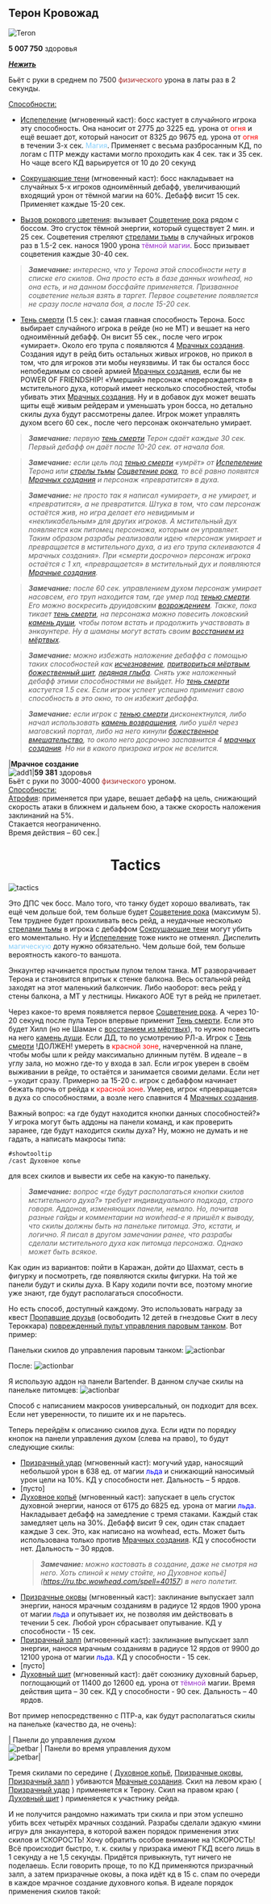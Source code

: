## Терон Кровожад ##

![Teron](/img/teron1.png)

**5 007 750** здоровья

<em><u><b>Нежить</b></u></em>

Бьёт с руки в среднем по 7500 <span style = "color:brown"> физического </span> урона в латы раз в 2 секунды.

<u>Способности:</u>

- [Испепеление](https://ru.tbc.wowhead.com/spell=40239) (мгновенный каст): босс кастует в случайного игрока эту способность. 
Она наносит от 2775 до 3225 ед. урона от <span style = "color:red">огня</span> и ещё вешает дот, который наносит от 8325 до 9675 ед. урона от <span style = "color:red">огня</span> в течении 3-х сек. 
<span style="color:LightSkyBlue">Магия</span>. Применяет с весьма разбросанным КД, по логам с ПТР между кастами могло проходить как 4 сек. так и 35 сек. 
Но чаще всего КД варьируется от 10 до 20 секунд

- [Сокрушающие тени](https://ru.tbc.wowhead.com/spell=40243) (мгновенный каст): босс накладывает на случайных 5-х игроков одноимённый дебафф, увеличивающий входящий урон от тёмной магии на 60%. 
Дебафф висит 15 сек. Применяет каждые 15-20 сек.

- [Вызов рокового цветения](https://ru.tbc.wowhead.com/spell=40188): вызывает [Соцветение рока](https://ru.tbc.wowhead.com/npc=23123) рядом с боссом. Это сгусток тёмной энергии, который существует 2 мин. и 25 сек.
Соцветения стреляют [стрелами тьмы](https://ru.tbc.wowhead.com/spell=40185) в случайных игроков раз в 1.5-2 сек. нанося 1900 урона <span style="color:DarkOrchid">тёмной магии</span>. Босс призывает соцветения каждые 30-40 сек. 
> ***Замечание:** интересно, что у Терона этой способности нету в списке его скилов. Она просто есть в базе данных wowhead, но она есть, и на данном боссфайте применяется.
   Призванное соцветение нельзя взять в таргет. Первое соцветение появляется не сразу после начала боя, а после 15-20 сек.*

- [Тень смерти](https://ru.tbc.wowhead.com/spell=40251) (1.5 сек.): самая главная способность Терона. 
Босс выбирает случайного игрока в рейде (но не МТ) и вешает на него одноимённый дебафф. Он висит 55 сек., после чего игрок «умирает».
Около его трупа с появляются 4 [Мрачных создания](https://ru.tbc.wowhead.com/npc=23111). Создания идут в рейд бить остальных живых игроков, но прикол в том, что для игроков эти мобы неуязвимы. 
И так бы остался босс непобедимым со своей армией [Мрачных создания](https://ru.tbc.wowhead.com/npc=23111), если бы не POWER OF FRIENDSHIP!
«Умерший» персонаж «перерождается» в мстительного духа, который имеет несколько способностей, чтобы убивать этих [Мрачных создания](https://ru.tbc.wowhead.com/npc=23111).
Ну и в добавок дух может вешать щиты ещё живым рейдерам и уменьшать урон босса, но детально скилы духа будут рассмотрены далее. 
Игрок может управлять духом всего 60 сек., после чего персонаж окончательно умирает.
 > ***Замечание:** первую [тень смерти](https://ru.tbc.wowhead.com/spell=40251) Терон сдаёт каждые 30 сек. Первый дебафф он даёт после 10-20 сек. от начала боя.*

 > ***Замечание:** если цель под [тенью смерти](https://ru.tbc.wowhead.com/spell=40251) «умрёт» от [Испепеление](https://ru.tbc.wowhead.com/spell=40239) Терона 
 > или [стрелы тьмы](https://ru.tbc.wowhead.com/spell=40185) [Соцветение рока](https://ru.tbc.wowhead.com/npc=23123), 
 > то всё равно появятся [Мрачных создания](https://ru.tbc.wowhead.com/npc=23111) и персонаж «превратится» в духа.*

 > ***Замечание:** не просто так я написал «умирает», а не умирает, и «превратится», а не превратится.
 > Штука в том, что сам персонаж остаётся жив, но игра делает его невидимым и «некликабельным» для других игроков.
 > А мстительный дух появляется как питомец персонажа, которым он управляет.
 > Таким образом разрабы реализовали идею «персонаж умирает и превращается в мстительного духа, а из его трупа склеиваются 4 мрачных создания».
 > При «смерти досрочно» персонаж игрока остаётся с 1 хп, «превращается» в мстительный дух и появляются [Мрачные создания](https://ru.tbc.wowhead.com/npc=23111).*

 > ***Замечание:** после 60 сек. управлением духом персонаж умирает насовсем, его труп находится там, где умер под [тенью смерти](https://ru.tbc.wowhead.com/spell=40251). 
 > Его можно воскресить друидовским [возрождением](https://ru.tbc.wowhead.com/spell=26994). 
 > Также, пока тикает [тень смерти](https://ru.tbc.wowhead.com/spell=40251), на персонажа можно повесить локовский [камень души](https://ru.tbc.wowhead.com/item=22116), чтобы потом встать и продолжить участвовать в энкаунтере.
 > Ну а шаманы могут встать своим [восстанием из мёртвых](https://ru.tbc.wowhead.com/spell=20777).*

  > ***Замечание:** можно избежать наложение дебаффа с помощью таких способностей как [исчезновение](https://ru.tbc.wowhead.com/spell=26889), [притвориться мёртвым](https://ru.tbc.wowhead.com/spell=5384), 
  > [божественный щит](https://ru.tbc.wowhead.com/spell=1020), [ледяная глыба](https://ru.tbc.wowhead.com/spell=45438). 
  > Снять уже наложенный дебафф этими способностями не выйдет. Но [тень смерти](https://ru.tbc.wowhead.com/spell=40251) кастуется 1.5 сек. 
  > Если игрок успеет успешно применит свою способность в это окно, то он избежит дебаффа.*

 > ***Замечание:** если игрок с [тенью смерти](https://ru.tbc.wowhead.com/spell=40251) дисконектнулся, либо начал использовать [камень возвращения](https://ru.tbc.wowhead.com/item=6948), 
 > либо ушёл через маговский портал, либо на него кинули [божественное вмешательство](https://ru.tbc.wowhead.com/spell=19752), то около него досрочно заспавнится 4 [мрачных создания](https://ru.tbc.wowhead.com/npc=23111). 
 > Но ни в какого призрака игрок не вселится.*


|**Мрачное создание** <br /> ![add1](/img/teron2.png)|**59 381** здоровья <br /> Бьёт с руки по 3000-4000 <span style = "color:brown"> физического </span> уроном. <br /> <u>Способности:</u> <br /> [Атрофия](https://ru.tbc.wowhead.com/spell=40327): применяется при ударе, вешает дебафф на цель, снижающий скорость атаки в ближнем и дальнем бою, а также скорость наложения заклинаний на 5%. <br /> Стакается неограниченно. <br /> Время действия – 60 сек.|

<h1 align = "center"> Tactics  </h1>

![tactics](/img/teron3.png)

Это ДПС чек босс. Мало того, что танку будет хорошо вваливать, так ещё чем дольше бой, тем больше будет [Соцветение рока](https://ru.tbc.wowhead.com/npc=23123) (максимум 5).
Тем труднее будет прохиливать весь рейд, а неудачные несколько [стрелами тьмы](https://ru.tbc.wowhead.com/spell=40185) в игрока с дебаффом [Сокрушающие тени](https://ru.tbc.wowhead.com/spell=40243) могут убить его моментально. 
Ну и [Испепеление](https://ru.tbc.wowhead.com/spell=40239) тоже никто не отменял. Диспелить <span style="color:LightSkyBlue">магическую</span> доту нужно обязательно. 
Чем дольше бой, тем больше вероятность какого-то ваншота. 

Энкаунтер начинается простым пулом телом танка. МТ разворачивает Терона и становится впритык к стенке балкона. 
Весь остальной рейд заходят на этот маленький балкончик. 
Либо наоборот: весь рейд у стены балкона, а МТ у лестницы. Никакого АОЕ тут в рейд не прилетает. 


Через какое-то время появляется первое [Соцветение рока](https://ru.tbc.wowhead.com/npc=23123). 
А через 10-20 секунд после пула Терон впервые применит [Тень смерти](https://ru.tbc.wowhead.com/spell=40251). 
Если это будет Хилл (но не Шаман с [восстанием из мёртвых](https://ru.tbc.wowhead.com/spell=20777)), то нужно повесить на него [камень души](https://ru.tbc.wowhead.com/item=22116). 
Если ДД, то по усмотрению РЛ-а. 
Игрок с [Тень смерти](https://ru.tbc.wowhead.com/spell=40251) !ДОЛЖЕН! умереть в <span style="color:red">красной зоне</span>, начерченной на плане, чтобы мобы шли к рейду максимально длинным путём. 
В идеале – в углу зала, но можно где-то у входа в зал. Если игрок уверен в своём выживании в рейде, то остаётся и занимается своими делами. 
Если нет – уходит сразу. Примерно за 15-20 с. игрок с дебаффом начинает бежать прочь от рейда к <span style="color:red">красной зоне</span>. 
Умерев, игрок «превращается» в духа со способностями, а возле него спавнится 4 [Мрачных создания](https://ru.tbc.wowhead.com/npc=23111).


Важный вопрос: «а где будут находится кнопки данных способностей?» У игрока могут быть аддоны на панели команд, и как проверить заранее, где будут находится скилы духа? 
Ну, можно не думать и не гадать, а написать макросы типа:
```
#showtooltip
/cast Духовное копье
```
для всех скилов и вывести их себе на какую-то панельку.

> ***Замечание:** вопрос «где будут располагаться кнопки скилов мстительного духа?» требует индивидуального подхода, строго говоря. 
> Аддонов, изменяющих панели, немало. Но, почитав разные гайды и комментарии на wowhead-е я пришёл к выводу, что скилы должны быть на панельке питомца. 
> Это, кстати, и логично. Я писал в другом замечании ранее, что разрабы сделали мстительного духа как питомца персонажа. Однако может быть всякое.*


Как один из вариантов: пойти в Каражан, дойти до Шахмат, сесть в фигурку и посмотреть, где появляются скилы фигурки. 
На той же панели будут и скилы духа. В Кару ходили почти все, поэтому многие уже знают, где будут располагаться способности.

Но есть способ, доступный каждому. Это использовать награду за квест [Пропавшие друзья](https://ru.tbc.wowhead.com/quest=10852) (освободить 12 детей в гнездовье Скит в лесу Тероккара) [поврежденный пульт управления паровым танком](https://ru.tbc.wowhead.com/item=31666). 
Вот пример:

Панельки скилов до управления паровым танком:
![actionbar](/img/teron4.png)

После:
![actionbar](/img/teron5.png)

Я использую аддон на панели Bartender. В данном случае скилы на панельке питомцев:
![actionbar](/img/teron6.png)

Способ с написанием макросов универсальный, он подходит для всех. Если нет уверенности, то пишите их и не парьтесь.


Теперь перейдём к описанию скилов духа. 
Если идти по порядку кнопок на панели управления духом (слева на право), то будут следующие скилы:
- [Призрачный удар](https://ru.tbc.wowhead.com/spell=40325) (мгновенный каст): могучий удар, наносящий небольшой урон в 638 ед. от магии <span style = "color:blue">льда</span> 
 и снижающий наносимый урон цели на 10%. КД у способности нет. Дальность – 5 ярдов.
- [пусто]
- [Духовное копьё](https://ru.tbc.wowhead.com/spell=40157) (мгновенный каст): запускает в цель сгусток духовной энергии, нанося от 6175 до 6825 ед. урона от магии <span style = "color:blue">льда</span>.
 Накладывает дебафф на замедление с тремя стаками. Каждый стак замедляет цель на 30%. Дебафф висит 9 сек, один стак спадает каждые 3 сек. 
 Это, как написано на wowhead, есть. Может быть использована только против [Мрачных создания](https://ru.tbc.wowhead.com/npc=23111). КД у способности нет. Дальность – 30 ярдов.
   > ***Замечание:** можно кастовать в создание, даже не смотря на него. Хоть спиной к
   нему стойте, но Духовное копьё](https://ru.tbc.wowhead.com/spell=40157) в него полетит.* 
- [Призрачные оковы](https://ru.tbc.wowhead.com/spell=40175) (мгновенный каст): заклинание выпускает залп энергии, 
 нанося мрачным созданиям в радиусе 12 ярдов 1900 урона от магии <span style = "color:blue">льда</span> и опутывает их, не позволяя им действовать в течении 5 сек. 
 Любой урон сбрасывает опутывание. КД у способности - 15 сек.
- [Призрачный залп](https://ru.tbc.wowhead.com/spell=40314) (мгновенный каст): заклинание выпускает залп энергии, 
 нанося мрачным созданиям в радиусе 12 ярдов от 9900 до 12100 урона от магии <span style = "color:blue">льда</span>. КД у способности - 15 сек.
- [пусто]
- [Духовный щит](https://ru.tbc.wowhead.com/spell=40322) (мгновенный каст): даёт союзнику духовный барьер, поглощающий от 11400 до 12600 ед. урона от <span style="color:DarkOrchid">тёмной</span> магии.
 Время действия щита – 30 сек. КД у способности - 90 сек. Дальность – 40 ярдов.

Вот пример непосредственно с ПТР-а, как будут располагаться скилы на панельке (качество да, не очень):

| Панели до управления духом  
![petbar](/img/teron6.png) |
Панели во время управления духом  
![petbar](/img/teron7.png)|

Тремя скилами по середине ( [Духовное копьё](https://ru.tbc.wowhead.com/spell=40157), [Призрачные оковы](https://ru.tbc.wowhead.com/spell=40175), [Призрачный залп](https://ru.tbc.wowhead.com/spell=40314) ) 
убиваются [Мрачные создания](https://ru.tbc.wowhead.com/npc=23111). 
Скил на левом краю ( [Призрачный удар](https://ru.tbc.wowhead.com/spell=40325) ) применяется к Терону. 
Скил на правом краю ( [Духовный щит](https://ru.tbc.wowhead.com/spell=40322) ) применяется к участнику рейда. 

И не получится рандомно нажимать три скила и при этом успешно убить всех четырёх мрачных созданий. 
Разрабы сделали эдакую «мини игру» для энкаунтера, в которой важен порядок применения этих скилов и !СКОРОСТЬ! 
Хочу обратить особое внимание на !СКОРОСТЬ! 
Всё происходит быстро, т. к. скилы у призрака имеют ГКД всего лишь в 1 секунду а не 1,5 секунды. 
Придётся привыкнуть, тут ничего не поделаешь. 
Если говорить проще, то по КД применяются призрачный залп, а затем призрачные оковы, а пока идёт кд в 15 с. спам по очереди в каждое мрачное создание духовного копья. 
В идеале порядок применения скилов такой: